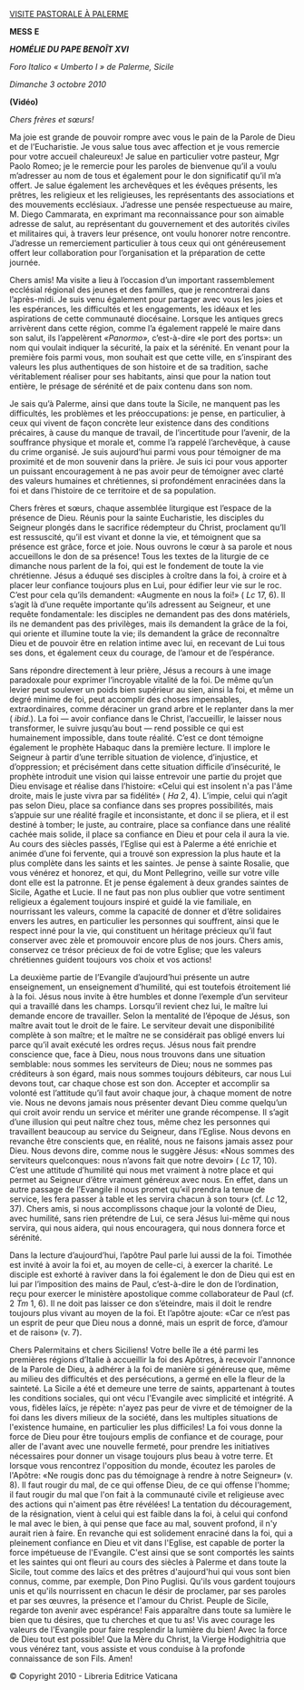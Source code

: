[VISITE PASTORALE À PALERME](/content/benedict-xvi/fr/travels/2010/index_palermo.html)

**MESS** **E**

***HOMÉLIE DU PAPE BENOÎT XVI***

*Foro Italico « Umberto I » de Palerme, Sicile*

*Dimanche 3 octobre 2010*

**(Vidéo)**

*Chers frères et sœurs!*

Ma joie est grande de pouvoir rompre avec vous le pain de la Parole de Dieu et de l’Eucharistie. Je vous salue tous avec affection et je vous remercie pour votre accueil chaleureux! Je salue en particulier votre pasteur, Mgr Paolo Romeo; je le remercie pour les paroles de bienvenue qu’il a voulu m’adresser au nom de tous et également pour le don significatif qu’il m’a offert. Je salue également les archevêques et les évêques présents, les prêtres, les religieux et les religieuses, les représentants des associations et des mouvements ecclésiaux. J’adresse une pensée respectueuse au maire, M. Diego Cammarata, en exprimant ma reconnaissance pour son aimable adresse de salut, au représentant du gouvernement et des autorités civiles et militaires qui, à travers leur présence, ont voulu honorer notre rencontre. J’adresse un remerciement particulier à tous ceux qui ont généreusement offert leur collaboration pour l’organisation et la préparation de cette journée.

Chers amis! Ma visite a lieu à l’occasion d’un important rassemblement ecclésial régional des jeunes et des familles, que je rencontrerai dans l’après-midi. Je suis venu également pour partager avec vous les joies et les espérances, les difficultés et les engagements, les idéaux et les aspirations de cette communauté diocésaine. Lorsque les antiques grecs arrivèrent dans cette région, comme l’a également rappelé le maire dans son salut, ils l’appelèrent *«Panormo»,* c’est-à-dire «le port des ports»: un nom qui voulait indiquer la sécurité, la paix et la sérénité. En venant pour la première fois parmi vous, mon souhait est que cette ville, en s’inspirant des valeurs les plus authentiques de son histoire et de sa tradition, sache véritablement réaliser pour ses habitants, ainsi que pour la nation tout entière, le présage de sérénité et de paix contenu dans son nom.

Je sais qu’à Palerme, ainsi que dans toute la Sicile, ne manquent pas les difficultés, les problèmes et les préoccupations: je pense, en particulier, à ceux qui vivent de façon concrète leur existence dans des conditions précaires, à cause du manque de travail, de l’incertitude pour l’avenir, de la souffrance physique et morale et, comme l’a rappelé l’archevêque, à cause du crime organisé. Je suis aujourd’hui parmi vous pour témoigner de ma proximité et de mon souvenir dans la prière. Je suis ici pour vous apporter un puissant encouragement à ne pas avoir peur de témoigner avec clarté des valeurs humaines et chrétiennes, si profondément enracinées dans la foi et dans l’histoire de ce territoire et de sa population.

Chers frères et sœurs, chaque assemblée liturgique est l’espace de la présence de Dieu. Réunis pour la sainte Eucharistie, les disciples du Seigneur plongés dans le sacrifice rédempteur du Christ, proclament qu’Il est ressuscité, qu’il est vivant et donne la vie, et témoignent que sa présence est grâce, force et joie. Nous ouvrons le cœur à sa parole et nous accueillons le don de sa présence! Tous les textes de la liturgie de ce dimanche nous parlent de la foi, qui est le fondement de toute la vie chrétienne. Jésus a éduqué ses disciples à croître dans la foi, à croire et à placer leur confiance toujours plus en Lui, pour édifier leur vie sur le roc. C’est pour cela qu’ils demandent: «Augmente en nous la foi!» ( *Lc* 17, 6). Il s’agit là d’une requête importante qu’ils adressent au Seigneur, et une requête fondamentale: les disciples ne demandent pas des dons matériels, ils ne demandent pas des privilèges, mais ils demandent la grâce de la foi, qui oriente et illumine toute la vie; ils demandent la grâce de reconnaître Dieu et de pouvoir être en relation intime avec lui, en recevant de Lui tous ses dons, et également ceux du courage, de l’amour et de l’espérance.

Sans répondre directement à leur prière, Jésus a recours à une image paradoxale pour exprimer l’incroyable vitalité de la foi. De même qu’un levier peut soulever un poids bien supérieur au sien, ainsi la foi, et même un degré minime de foi, peut accomplir des choses impensables, extraordinaires, comme déraciner un grand arbre et le replanter dans la mer ( *ibid.*). La foi — avoir confiance dans le Christ, l’accueillir, le laisser nous transformer, le suivre jusqu’au bout — rend possible ce qui est humainement impossible, dans toute réalité. C’est ce dont témoigne également le prophète Habaquc dans la première lecture. Il implore le Seigneur à partir d’une terrible situation de violence, d’injustice, et d’oppression; et précisément dans cette situation difficile d’insécurité, le prophète introduit une vision qui laisse entrevoir une partie du projet que Dieu envisage et réalise dans l’histoire: «Celui qui est insolent n'a pas l'âme droite, mais le juste vivra par sa fidélité» ( *Ha* 2, 4). L’impie, celui qui n’agit pas selon Dieu, place sa confiance dans ses propres possibilités, mais s’appuie sur une réalité fragile et inconsistante, et donc il se pliera, et il est destiné à tomber; le juste, au contraire, place sa confiance dans une réalité cachée mais solide, il place sa confiance en Dieu et pour cela il aura la vie. Au cours des siècles passés, l’Eglise qui est à Palerme a été enrichie et animée d’une foi fervente, qui a trouvé son expression la plus haute et la plus complète dans les saints et les saintes. Je pense à sainte Rosalie, que vous vénérez et honorez, et qui, du Mont Pellegrino, veille sur votre ville dont elle est la patronne. Et je pense également à deux grandes saintes de Sicile, Agathe et Lucie. Il ne faut pas non plus oublier que votre sentiment religieux a également toujours inspiré et guidé la vie familiale, en nourrissant les valeurs, comme la capacité de donner et d’être solidaires envers les autres, en particulier les personnes qui souffrent, ainsi que le respect inné pour la vie, qui constituent un héritage précieux qu’il faut conserver avec zèle et promouvoir encore plus de nos jours. Chers amis, conservez ce trésor précieux de foi de votre Eglise; que les valeurs chrétiennes guident toujours vos choix et vos actions!

La deuxième partie de l’Evangile d’aujourd’hui présente un autre enseignement, un enseignement d’humilité, qui est toutefois étroitement lié à la foi. Jésus nous invite à être humbles et donne l’exemple d’un serviteur qui a travaillé dans les champs. Lorsqu’il revient chez lui, le maître lui demande encore de travailler. Selon la mentalité de l’époque de Jésus, son maître avait tout le droit de le faire. Le serviteur devait une disponibilité complète à son maître; et le maître ne se considérait pas obligé envers lui parce qu’il avait exécuté les ordres reçus. Jésus nous fait prendre conscience que, face à Dieu, nous nous trouvons dans une situation semblable: nous sommes les serviteurs de Dieu; nous ne sommes pas créditeurs à son égard, mais nous sommes toujours débiteurs, car nous Lui devons tout, car chaque chose est son don. Accepter et accomplir sa volonté est l’attitude qu’il faut avoir chaque jour, à chaque moment de notre vie. Nous ne devons jamais nous présenter devant Dieu comme quelqu’un qui croit avoir rendu un service et mériter une grande récompense. Il s’agit d’une illusion qui peut naître chez tous, même chez les personnes qui travaillent beaucoup au service du Seigneur, dans l’Eglise. Nous devons en revanche être conscients que, en réalité, nous ne faisons jamais assez pour Dieu. Nous devons dire, comme nous le suggère Jésus: «Nous sommes des serviteurs quelconques: nous n’avons fait que notre devoir» ( *Lc* 17, 10). C’est une attitude d’humilité qui nous met vraiment à notre place et qui permet au Seigneur d’être vraiment généreux avec nous. En effet, dans un autre passage de l’Evangile il nous promet qu’«il prendra la tenue de service, les fera passer à table et les servira chacun à son tour» (cf. *Lc* 12, 37). Chers amis, si nous accomplissons chaque jour la volonté de Dieu, avec humilité, sans rien prétendre de Lui, ce sera Jésus lui-même qui nous servira, qui nous aidera, qui nous encouragera, qui nous donnera force et sérénité.

Dans la lecture d’aujourd’hui, l’apôtre Paul parle lui aussi de la foi. Timothée est invité à avoir la foi et, au moyen de celle-ci, à exercer la charité. Le disciple est exhorté à raviver dans la foi également le don de Dieu qui est en lui par l’imposition des mains de Paul, c’est-à-dire le don de l’ordination, reçu pour exercer le ministère apostolique comme collaborateur de Paul (cf. 2 *Tm* 1, 6). Il ne doit pas laisser ce don s’éteindre, mais il doit le rendre toujours plus vivant au moyen de la foi. Et l’apôtre ajoute: «Car ce n’est pas un esprit de peur que Dieu nous a donné, mais un esprit de force, d’amour et de raison» (v. 7).

Chers Palermitains et chers Siciliens! Votre belle île a été parmi les premières régions d’Italie à accueillir la foi des Apôtres, à recevoir l'annonce de la Parole de Dieu, à adhérer à la foi de manière si généreuse que, même au milieu des difficultés et des persécutions, a germé en elle la fleur de la sainteté. La Sicile a été et demeure une terre de saints, appartenant à toutes les conditions sociales, qui ont vécu l'Evangile avec simplicité et intégrité. A vous, fidèles laïcs, je répète: n'ayez pas peur de vivre et de témoigner de la foi dans les divers milieux de la société, dans les multiples situations de l'existence humaine, en particulier les plus difficiles! La foi vous donne la force de Dieu pour être toujours emplis de confiance et de courage, pour aller de l'avant avec une nouvelle fermeté, pour prendre les initiatives nécessaires pour donner un visage toujours plus beau à votre terre. Et lorsque vous rencontrez l'opposition du monde, écoutez les paroles de l'Apôtre: «Ne rougis donc pas du témoignage à rendre à notre Seigneur» (v. 8). Il faut rougir du mal, de ce qui offense Dieu, de ce qui offense l'homme; il faut rougir du mal que l'on fait à la communauté civile et religieuse avec des actions qui n'aiment pas être révélées! La tentation du découragement, de la résignation, vient à celui qui est faible dans la foi, à celui qui confond le mal avec le bien, à qui pense que face au mal, souvent profond, il n'y aurait rien à faire. En revanche qui est solidement enraciné dans la foi, qui a pleinement confiance en Dieu et vit dans l'Eglise, est capable de porter la force impétueuse de l'Evangile. C'est ainsi que se sont comportés les saints et les saintes qui ont fleuri au cours des siècles à Palerme et dans toute la Sicile, tout comme des laïcs et des prêtres d'aujourd'hui qui vous sont bien connus, comme, par exemple, Don Pino Puglisi. Qu'ils vous gardent toujours unis et qu'ils nourrissent en chacun le désir de proclamer, par ses paroles et par ses œuvres, la présence et l'amour du Christ. Peuple de Sicile, regarde ton avenir avec espérance! Fais apparaître dans toute sa lumière le bien que tu désires, que tu cherches et que tu as! Vis avec courage les valeurs de l'Evangile pour faire resplendir la lumière du bien! Avec la force de Dieu tout est possible! Que la Mère du Christ, la Vierge Hodighitria que vous vénérez tant, vous assiste et vous conduise à la profonde connaissance de son Fils. Amen!

© Copyright 2010 - Libreria Editrice Vaticana